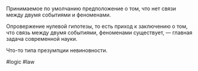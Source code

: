 Принимаемое по умолчанию предположение о том, что нет связи между двумя событиями и феноменами.

Опровержение нулевой гипотезы, то есть приход к заключению о том, что связь между двумя событиями, феноменами существует, — главная задача современной науки.

Что-то типа презумпции невиновности.

#logic #law